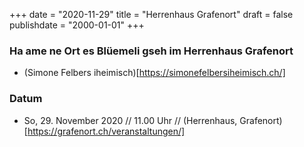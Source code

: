 ﻿+++
date = "2020-11-29"
title = "Herrenhaus Grafenort"
draft = false
publishdate = "2000-01-01"
+++

### Ha ame ne Ort es Blüemeli gseh im Herrenhaus Grafenort

* (Simone Felbers iheimisch)[https://simonefelbersiheimisch.ch/]


### Datum

* So, 29. November 2020 // 11.00 Uhr // (Herrenhaus, Grafenort)[https://grafenort.ch/veranstaltungen/]